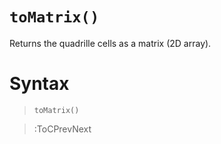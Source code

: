 # `toMatrix()`

Returns the quadrille cells as a matrix (2D array).

# Syntax

> `toMatrix()`

> :ToCPrevNext